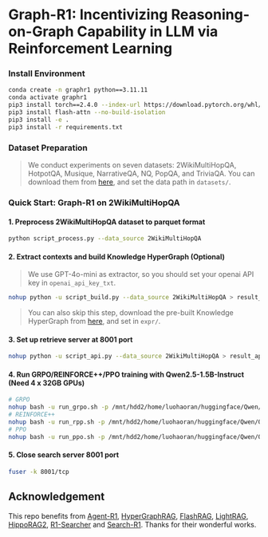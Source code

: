 # Graph-R1: Incentivizing Reasoning-on-Graph Capability in LLM via Reinforcement Learning

### Install Environment
```bash
conda create -n graphr1 python==3.11.11
conda activate graphr1
pip3 install torch==2.4.0 --index-url https://download.pytorch.org/whl/cu124
pip3 install flash-attn --no-build-isolation
pip3 install -e .
pip3 install -r requirements.txt
```

### Dataset Preparation
> We conduct experiments on seven datasets: 2WikiMultiHopQA, HotpotQA, Musique, NarrativeQA, NQ, PopQA, and TriviaQA. You can download them from [here](), and set the data path in `datasets/`.

### Quick Start: Graph-R1 on 2WikiMultiHopQA
#### 1. Preprocess 2WikiMultiHopQA dataset to parquet format
```bash
python script_process.py --data_source 2WikiMultiHopQA
```

#### 2. Extract contexts and build Knowledge HyperGraph (Optional)
> We use GPT-4o-mini as extractor, so you should set your openai API key in `openai_api_key_txt`.
```bash
nohup python -u script_build.py --data_source 2WikiMultiHopQA > result_build_2WikiMultiHopQA.log 2>&1 &
```
> You can also skip this step, download the pre-built Knowledge HyperGraph from [here](), and set in `expr/`.

#### 3. Set up retrieve server at 8001 port
```bash
nohup python -u script_api.py --data_source 2WikiMultiHopQA > result_api_2WikiMultiHopQA.log 2>&1 &
```

#### 4. Run GRPO/REINFORCE++/PPO training with Qwen2.5-1.5B-Instruct (Need 4 x 32GB GPUs)
```bash
# GRPO
nohup bash -u run_grpo.sh -p /mnt/hdd2/home/luohaoran/huggingface/Qwen/Qwen2.5-1.5B-Instruct -m Qwen2.5-1.5B-Instruct -d 2WikiMultiHopQA > result_run_Qwen2.5-1.5B-Instruct_2WikiMultiHopQA_grpo.log 2>&1 &
# REINFORCE++
nohup bash -u run_rpp.sh -p /mnt/hdd2/home/luohaoran/huggingface/Qwen/Qwen2.5-1.5B-Instruct -m Qwen2.5-1.5B-Instruct -d 2WikiMultiHopQA > result_run_Qwen2.5-1.5B-Instruct_2WikiMultiHopQA_rpp.log 2>&1 &
# PPO
nohup bash -u run_ppo.sh -p /mnt/hdd2/home/luohaoran/huggingface/Qwen/Qwen2.5-1.5B-Instruct -m Qwen2.5-1.5B-Instruct -d 2WikiMultiHopQA > result_run_Qwen2.5-1.5B-Instruct_2WikiMultiHopQA_ppo.log 2>&1 &
```

#### 5. Close search server 8001 port
```bash
fuser -k 8001/tcp
```


## Acknowledgement

This repo benefits from [Agent-R1](https://github.com/0russwest0/Agent-R1), [HyperGraphRAG](https://github.com/LHRLAB/HyperGraphRAG), [FlashRAG](https://github.com/RUC-NLPIR/FlashRAG), [LightRAG](https://github.com/HKUDS/LightRAG), [HippoRAG2](https://github.com/OSU-NLP-Group/HippoRAG), [R1-Searcher](https://github.com/RUCAIBox/R1-Searcher) and [Search-R1](https://github.com/RUCAIBox/R1-Searcher). Thanks for their wonderful works.